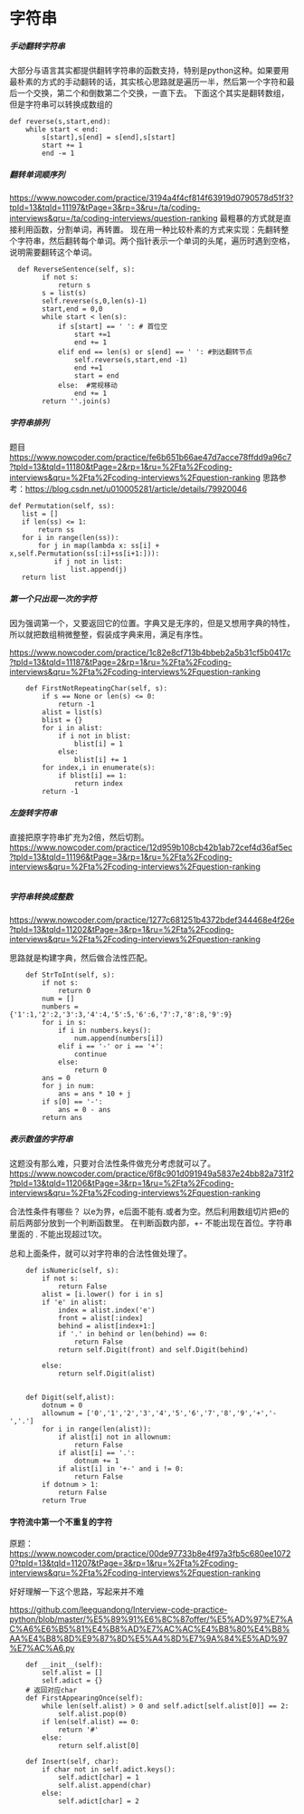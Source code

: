 # 字符串
##### 手动翻转字符串
大部分与语言其实都提供翻转字符串的函数支持，特别是python这种。如果要用最朴素的方式的手动翻转的话，其实核心思路就是遍历一半，然后第一个字符和最后一个交换，第二个和倒数第二个交换，一直下去。
下面这个其实是翻转数组，但是字符串可以转换成数组的
```
def reverse(s,start,end):
	while start < end:
		s[start],s[end] = s[end],s[start]
		start += 1
		end -= 1
```

##### 翻转单词顺序列
https://www.nowcoder.com/practice/3194a4f4cf814f63919d0790578d51f3?tpId=13&tqId=11197&tPage=3&rp=3&ru=/ta/coding-interviews&qru=/ta/coding-interviews/question-ranking
最粗暴的方式就是直接利用函数，分割单词，再转置。
现在用一种比较朴素的方式来实现：先翻转整个字符串，然后翻转每个单词。两个指针表示一个单词的头尾，遍历时遇到空格，说明需要翻转这个单词。

```
  def ReverseSentence(self, s):
        if not s:
            return s
        s = list(s)
        self.reverse(s,0,len(s)-1)
        start,end = 0,0
        while start < len(s):
            if s[start] == ' ': # 首位空
                start +=1
                end += 1
            elif end == len(s) or s[end] == ' ': #到达翻转节点
                self.reverse(s,start,end -1)
                end +=1
                start = end
            else:  #常规移动
                end += 1
        return ''.join(s)
```

##### 字符串排列
题目 https://www.nowcoder.com/practice/fe6b651b66ae47d7acce78ffdd9a96c7?tpId=13&tqId=11180&tPage=2&rp=1&ru=%2Fta%2Fcoding-interviews&qru=%2Fta%2Fcoding-interviews%2Fquestion-ranking
思路参考：https://blog.csdn.net/u010005281/article/details/79920046
```
def Permutation(self, ss):
   list = []
   if len(ss) <= 1:
       return ss
   for i in range(len(ss)):
       for j in map(lambda x: ss[i] + x,self.Permutation(ss[:i]+ss[i+1:])):
           if j not in list:
               list.append(j)
   return list
```

##### 第一个只出现一次的字符
因为强调第一个，又要返回它的位置。字典又是无序的，但是又想用字典的特性，所以就把数组稍微整整，假装成字典来用，满足有序性。

https://www.nowcoder.com/practice/1c82e8cf713b4bbeb2a5b31cf5b0417c?tpId=13&tqId=11187&tPage=2&rp=1&ru=%2Fta%2Fcoding-interviews&qru=%2Fta%2Fcoding-interviews%2Fquestion-ranking

```
    def FirstNotRepeatingChar(self, s):
        if s == None or len(s) <= 0:
            return -1
        alist = list(s)
        blist = {}
        for i in alist:
            if i not in blist:
                blist[i] = 1
            else:
                blist[i] += 1
        for index,i in enumerate(s):
            if blist[i] == 1:
                return index
        return -1
```

##### 左旋转字符串
直接把原字符串扩充为2倍，然后切割。
https://www.nowcoder.com/practice/12d959b108cb42b1ab72cef4d36af5ec?tpId=13&tqId=11196&tPage=3&rp=1&ru=%2Fta%2Fcoding-interviews&qru=%2Fta%2Fcoding-interviews%2Fquestion-ranking

```

```

##### 字符串转换成整数
https://www.nowcoder.com/practice/1277c681251b4372bdef344468e4f26e?tpId=13&tqId=11202&tPage=3&rp=1&ru=%2Fta%2Fcoding-interviews&qru=%2Fta%2Fcoding-interviews%2Fquestion-ranking

思路就是构建字典，然后做合法性匹配。

```
    def StrToInt(self, s):
        if not s:
            return 0
        num = []
        numbers = {'1':1,'2':2,'3':3,'4':4,'5':5,'6':6,'7':7,'8':8,'9':9}
        for i in s:
            if i in numbers.keys():
                num.append(numbers[i])
            elif i == '-' or i == '+':
                continue
            else:
                return 0
        ans = 0
        for j in num:
            ans = ans * 10 + j
        if s[0] == '-':
            ans = 0 - ans
        return ans
```

##### 表示数值的字符串
这题没有那么难，只要对合法性条件做充分考虑就可以了。
https://www.nowcoder.com/practice/6f8c901d091949a5837e24bb82a731f2?tpId=13&tqId=11206&tPage=3&rp=1&ru=%2Fta%2Fcoding-interviews&qru=%2Fta%2Fcoding-interviews%2Fquestion-ranking

合法性条件有哪些？
以e为界，e后面不能有.或者为空。然后利用数组切片把e的前后两部分放到一个判断函数里。
在判断函数内部，+- 不能出现在首位。字符串里面的 . 不能出现超过1次。

总和上面条件，就可以对字符串的合法性做处理了。
```
    def isNumeric(self, s):
        if not s:
            return False
        alist = [i.lower() for i in s]
        if 'e' in alist:
            index = alist.index('e')
            front = alist[:index]
            behind = alist[index+1:]
            if '.' in behind or len(behind) == 0:
                return False
            return self.Digit(front) and self.Digit(behind)
            
        else:
            return self.Digit(alist)
        
        
    def Digit(self,alist):
        dotnum = 0
        allownum = ['0','1','2','3','4','5','6','7','8','9','+','-','.']
        for i in range(len(alist)):
            if alist[i] not in allownum:
                return False
            if alist[i] == '.':
                dotnum += 1
            if alist[i] in '+-' and i != 0:
                return False
        if dotnum > 1:
            return False
        return True
```

#### 字符流中第一个不重复的字符
原题：
https://www.nowcoder.com/practice/00de97733b8e4f97a3fb5c680ee10720?tpId=13&tqId=11207&tPage=3&rp=1&ru=%2Fta%2Fcoding-interviews&qru=%2Fta%2Fcoding-interviews%2Fquestion-ranking

好好理解一下这个思路，写起来并不难

https://github.com/leeguandong/Interview-code-practice-python/blob/master/%E5%89%91%E6%8C%87offer/%E5%AD%97%E7%AC%A6%E6%B5%81%E4%B8%AD%E7%AC%AC%E4%B8%80%E4%B8%AA%E4%B8%8D%E9%87%8D%E5%A4%8D%E7%9A%84%E5%AD%97%E7%AC%A6.py

```
    def __init__(self):
        self.alist = []
        self.adict = {}
    # 返回对应char
    def FirstAppearingOnce(self):
        while len(self.alist) > 0 and self.adict[self.alist[0]] == 2:
            self.alist.pop(0)
        if len(self.alist) == 0:
            return '#'
        else:
            return self.alist[0]
        
    def Insert(self, char):
        if char not in self.adict.keys():
            self.adict[char] = 1
            self.alist.append(char)
        else:
            self.adict[char] = 2
```


